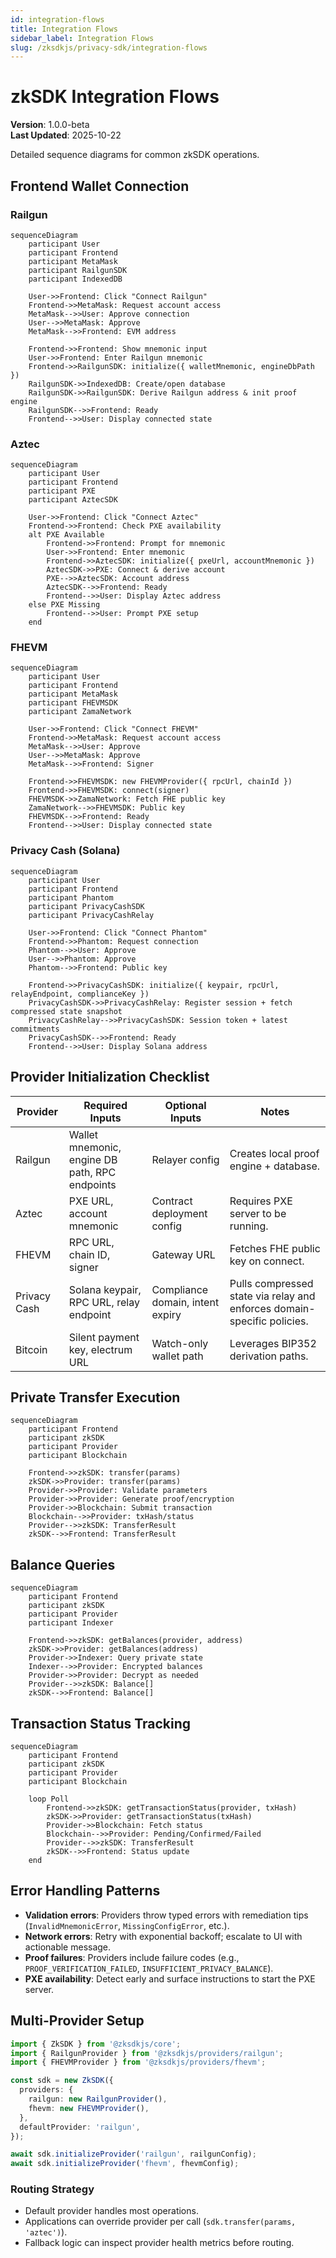 ```yaml
---
id: integration-flows
title: Integration Flows
sidebar_label: Integration Flows
slug: /zksdkjs/privacy-sdk/integration-flows
---
```


# zkSDK Integration Flows

**Version**: 1.0.0-beta  
**Last Updated**: 2025-10-22

Detailed sequence diagrams for common zkSDK operations.

## Frontend Wallet Connection

### Railgun

```mermaid
sequenceDiagram
    participant User
    participant Frontend
    participant MetaMask
    participant RailgunSDK
    participant IndexedDB

    User->>Frontend: Click "Connect Railgun"
    Frontend->>MetaMask: Request account access
    MetaMask-->>User: Approve connection
    User-->>MetaMask: Approve
    MetaMask-->>Frontend: EVM address

    Frontend->>Frontend: Show mnemonic input
    User->>Frontend: Enter Railgun mnemonic
    Frontend->>RailgunSDK: initialize({ walletMnemonic, engineDbPath })
    RailgunSDK->>IndexedDB: Create/open database
    RailgunSDK->>RailgunSDK: Derive Railgun address & init proof engine
    RailgunSDK-->>Frontend: Ready
    Frontend-->>User: Display connected state
```

### Aztec

```mermaid
sequenceDiagram
    participant User
    participant Frontend
    participant PXE
    participant AztecSDK

    User->>Frontend: Click "Connect Aztec"
    Frontend->>Frontend: Check PXE availability
    alt PXE Available
        Frontend->>Frontend: Prompt for mnemonic
        User->>Frontend: Enter mnemonic
        Frontend->>AztecSDK: initialize({ pxeUrl, accountMnemonic })
        AztecSDK->>PXE: Connect & derive account
        PXE-->>AztecSDK: Account address
        AztecSDK-->>Frontend: Ready
        Frontend-->>User: Display Aztec address
    else PXE Missing
        Frontend-->>User: Prompt PXE setup
    end
```

### FHEVM

```mermaid
sequenceDiagram
    participant User
    participant Frontend
    participant MetaMask
    participant FHEVMSDK
    participant ZamaNetwork

    User->>Frontend: Click "Connect FHEVM"
    Frontend->>MetaMask: Request account access
    MetaMask-->>User: Approve
    User-->>MetaMask: Approve
    MetaMask-->>Frontend: Signer

    Frontend->>FHEVMSDK: new FHEVMProvider({ rpcUrl, chainId })
    Frontend->>FHEVMSDK: connect(signer)
    FHEVMSDK->>ZamaNetwork: Fetch FHE public key
    ZamaNetwork-->>FHEVMSDK: Public key
    FHEVMSDK-->>Frontend: Ready
    Frontend-->>User: Display connected state
```

### Privacy Cash (Solana)

```mermaid
sequenceDiagram
    participant User
    participant Frontend
    participant Phantom
    participant PrivacyCashSDK
    participant PrivacyCashRelay

    User->>Frontend: Click "Connect Phantom"
    Frontend->>Phantom: Request connection
    Phantom-->>User: Approve
    User-->>Phantom: Approve
    Phantom-->>Frontend: Public key

    Frontend->>PrivacyCashSDK: initialize({ keypair, rpcUrl, relayEndpoint, complianceKey })
    PrivacyCashSDK->>PrivacyCashRelay: Register session + fetch compressed state snapshot
    PrivacyCashRelay-->>PrivacyCashSDK: Session token + latest commitments
    PrivacyCashSDK-->>Frontend: Ready
    Frontend-->>User: Display Solana address
```

## Provider Initialization Checklist

| Provider | Required Inputs | Optional Inputs | Notes |
|----------|-----------------|-----------------|-------|
| Railgun | Wallet mnemonic, engine DB path, RPC endpoints | Relayer config | Creates local proof engine + database. |
| Aztec | PXE URL, account mnemonic | Contract deployment config | Requires PXE server to be running. |
| FHEVM | RPC URL, chain ID, signer | Gateway URL | Fetches FHE public key on connect. |
| Privacy Cash | Solana keypair, RPC URL, relay endpoint | Compliance domain, intent expiry | Pulls compressed state via relay and enforces domain-specific policies. |
| Bitcoin | Silent payment key, electrum URL | Watch-only wallet path | Leverages BIP352 derivation paths. |

## Private Transfer Execution

```mermaid
sequenceDiagram
    participant Frontend
    participant zkSDK
    participant Provider
    participant Blockchain

    Frontend->>zkSDK: transfer(params)
    zkSDK->>Provider: transfer(params)
    Provider->>Provider: Validate parameters
    Provider->>Provider: Generate proof/encryption
    Provider->>Blockchain: Submit transaction
    Blockchain-->>Provider: txHash/status
    Provider-->>zkSDK: TransferResult
    zkSDK-->>Frontend: TransferResult
```

## Balance Queries

```mermaid
sequenceDiagram
    participant Frontend
    participant zkSDK
    participant Provider
    participant Indexer

    Frontend->>zkSDK: getBalances(provider, address)
    zkSDK->>Provider: getBalances(address)
    Provider->>Indexer: Query private state
    Indexer-->>Provider: Encrypted balances
    Provider->>Provider: Decrypt as needed
    Provider-->>zkSDK: Balance[]
    zkSDK-->>Frontend: Balance[]
```

## Transaction Status Tracking

```mermaid
sequenceDiagram
    participant Frontend
    participant zkSDK
    participant Provider
    participant Blockchain

    loop Poll
        Frontend->>zkSDK: getTransactionStatus(provider, txHash)
        zkSDK->>Provider: getTransactionStatus(txHash)
        Provider->>Blockchain: Fetch status
        Blockchain-->>Provider: Pending/Confirmed/Failed
        Provider-->>zkSDK: TransferResult
        zkSDK-->>Frontend: Status update
    end
```

## Error Handling Patterns

- **Validation errors**: Providers throw typed errors with remediation tips (`InvalidMnemonicError`, `MissingConfigError`, etc.).
- **Network errors**: Retry with exponential backoff; escalate to UI with actionable message.
- **Proof failures**: Providers include failure codes (e.g., `PROOF_VERIFICATION_FAILED`, `INSUFFICIENT_PRIVACY_BALANCE`).
- **PXE availability**: Detect early and surface instructions to start the PXE server.

## Multi-Provider Setup

```typescript
import { ZkSDK } from '@zksdkjs/core';
import { RailgunProvider } from '@zksdkjs/providers/railgun';
import { FHEVMProvider } from '@zksdkjs/providers/fhevm';

const sdk = new ZkSDK({
  providers: {
    railgun: new RailgunProvider(),
    fhevm: new FHEVMProvider(),
  },
  defaultProvider: 'railgun',
});

await sdk.initializeProvider('railgun', railgunConfig);
await sdk.initializeProvider('fhevm', fhevmConfig);
```

### Routing Strategy

- Default provider handles most operations.
- Applications can override provider per call (`sdk.transfer(params, 'aztec')`).
- Fallback logic can inspect provider health metrics before routing.
